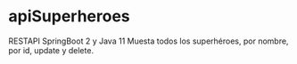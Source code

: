 # apiSuperheroes
RESTAPI SpringBoot 2 y Java 11
Muesta todos los superhéroes, por nombre, por id, update y delete.
